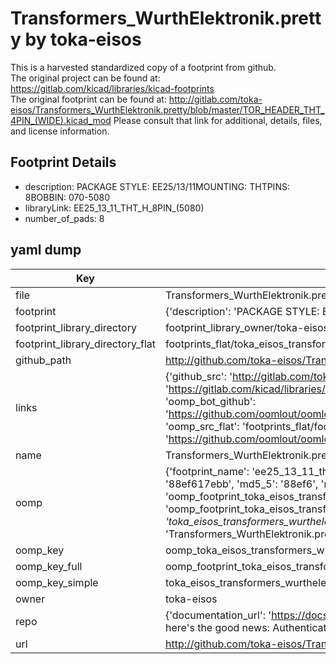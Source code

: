 # Transformers_WurthElektronik.pretty by toka-eisos  
This is a harvested standardized copy of a footprint from github.  
The original project can be found at:  
https://gitlab.com/kicad/libraries/kicad-footprints  
The original footprint can be found at:
http://gitlab.com/toka-eisos/Transformers_WurthElektronik.pretty/blob/master/TOR_HEADER_THT_4PIN_(WIDE).kicad_mod
Please consult that link for additional, details, files, and license information.  
## Footprint Details
* description: PACKAGE STYLE: EE25/13/11MOUNTING: THTPINS: 8BOBBIN: 070-5080  
* libraryLink: EE25_13_11_THT_H_8PIN_(5080)  
* number_of_pads: 8  
## yaml dump  
| Key | Value |  
| --- | --- |  
| file | Transformers_WurthElektronik.pretty/EE25_13_11_THT_H_8PIN_(5080).kicad_mod |  
| footprint | {'description': 'PACKAGE STYLE: EE25/13/11MOUNTING: THTPINS: 8BOBBIN: 070-5080', 'libraryLink': 'EE25_13_11_THT_H_8PIN_(5080)', 'number_of_pads': 8} |  
| footprint_library_directory | footprint_library_owner/toka-eisos_Transformers_WurthElektronik.pretty |  
| footprint_library_directory_flat | footprints_flat/toka_eisos_transformers_wurthelektronik_ee25_13_11_tht_h_8pin_(5080)/working |  
| github_path | http://github.com/toka-eisos/Transformers_WurthElektronik.pretty/blob/master/EE25_13_11_THT_H_8PIN_(5080).kicad_mod |  
| links | {'github_src': 'http://gitlab.com/toka-eisos/Transformers_WurthElektronik.pretty/blob/master/TOR_HEADER_THT_4PIN_(WIDE).kicad_mod', 'github_src_repo': 'https://gitlab.com/kicad/libraries/kicad-footprints', 'oomp_bot': 'footprints/toka_eisos_transformers_wurthelektronik_ee25_13_11_tht_h_8pin_(5080)/working', 'oomp_bot_github': 'https://github.com/oomlout/oomlout_oomp_footprint_bot/tree/main/footprints/toka_eisos_transformers_wurthelektronik_ee25_13_11_tht_h_8pin_(5080)/working', 'oomp_src_flat': 'footprints_flat/footprints_flat/toka_eisos_transformers_wurthelektronik_ee25_13_11_tht_h_8pin_(5080)/working', 'oomp_src_flat_github': 'https://github.com/oomlout/oomlout_oomp_footprint_src/tree/main/footprints_flat/toka_eisos_transformers_wurthelektronik_ee25_13_11_tht_h_8pin_(5080)/working'} |  
| name | Transformers_WurthElektronik.pretty |  
| oomp | {'footprint_name': 'ee25_13_11_tht_h_8pin_(5080)', 'library_name': 'transformers_wurthelektronik', 'md5': '88ef617ebb8131b11641e7dd94cb1a57', 'md5_10': '88ef617ebb', 'md5_5': '88ef6', 'md5_6': '88ef61', 'oomp_key': 'oomp_toka_eisos_transformers_wurthelektronik_ee25_13_11_tht_h_8pin_(5080)', 'oomp_key_extra': 'oomp_footprint_toka_eisos_transformers_wurthelektronik_ee25_13_11_tht_h_8pin_(5080)', 'oomp_key_full': 'oomp_footprint_toka_eisos_transformers_wurthelektronik_ee25_13_11_tht_h_8pin_(5080)_88ef61', 'oomp_key_simple': 'toka_eisos_transformers_wurthelektronik_ee25_13_11_tht_h_8pin_(5080)', 'original_filename': 'Transformers_WurthElektronik.pretty/EE25_13_11_THT_H_8PIN_(5080).kicad_mod', 'owner_name': 'toka_eisos'} |  
| oomp_key | oomp_toka_eisos_transformers_wurthelektronik_ee25_13_11_tht_h_8pin_(5080) |  
| oomp_key_full | oomp_footprint_toka_eisos_transformers_wurthelektronik_ee25_13_11_tht_h_8pin_(5080) |  
| oomp_key_simple | toka_eisos_transformers_wurthelektronik_ee25_13_11_tht_h_8pin_(5080) |  
| owner | toka-eisos |  
| repo | {'documentation_url': 'https://docs.github.com/rest/overview/resources-in-the-rest-api#rate-limiting', 'message': "API rate limit exceeded for 84.66.173.59. (But here's the good news: Authenticated requests get a higher rate limit. Check out the documentation for more details.)"} |  
| url | http://github.com/toka-eisos/Transformers_WurthElektronik.pretty |  

